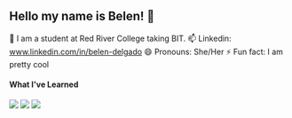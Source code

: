 ## Hello my name is Belen! 👋

🌱 I am a student at Red River College taking BIT.
📫 Linkedin: www.linkedin.com/in/belen-delgado
😄 Pronouns: She/Her
⚡ Fun fact: I am pretty cool

<!--
**bmagdalenaa/bmagdalenaa** is a ✨ _special_ ✨ repository because its `README.md` (this file) appears on your GitHub profile.

Here are some ideas to get you started:

- 🔭 I’m currently working on ...
- 🌱 I am a student at Red River College taking BIT.
- 👯 I’m looking to collaborate on ...
- 🤔 I’m looking for help with ...
- 💬 Ask me about ...
- 📫 Linkedin: www.linkedin.com/in/belen-delgado
- 😄 Pronouns: She/Her
- ⚡ Fun fact: I am pretty cool
-->

#### What I've Learned

<img src="https://img.shields.io/badge/Java-007396?style=flat-square&logo=java&logoColor=white"/>
<img src="https://img.shields.io/badge/JavaScript-F7DF1E?style=flat-square&logo=javaScript&logoColor=white"/>
<img src="https://img.shields.io/badge/HTML5-E34F26?style=flat-square&logo=HTML5&logoColor=white"/>
